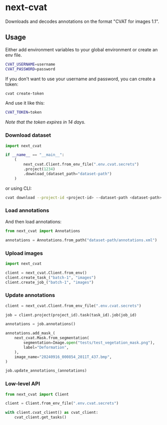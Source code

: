 # next-cvat

Downloads and decodes annotations on the format "CVAT for images 1.1".

## Usage

Either add environment variables to your global environment or create an env file.

```bash
CVAT_USERNAME=username
CVAT_PASSWORD=password
```

If you don't want to use your username and password, you can create a token:

```bash
cvat create-token
```

And use it like this:

```bash
CVAT_TOKEN=token
```

_Note that the token expires in 14 days._

### Download dataset

```python
import next_cvat

if __name__ == "__main__":
    (
        next_cvat.Client.from_env_file(".env.cvat.secrets")
        .project(1234)
        .download_(dataset_path="dataset-path")
    )
```

or using CLI:

```bash
cvat download --project-id <project-id> --dataset-path <dataset-path>
```

### Load annotations

And then load annotations:

```python
from next_cvat import Annotations

annotations = Annotations.from_path("dataset-path/annotations.xml")
```

### Upload images

```python
import next_cvat

client = next_cvat.Client.from_env()
client.create_task_("batch-1", "images")
client.create_job_("batch-1", "images")
```

### Update annotations

```python
client = next_cvat.Client.from_env_file(".env.cvat.secrets")

job = client.project(project_id).task(task_id).job(job_id)

annotations = job.annotations()

annotations.add_mask_(
    next_cvat.Mask.from_segmentation(
        segmentation=Image.open("tests/test_vegetation_mask.png"),
        label="Deformation",
    ),
    image_name="20240916_000854_2011T_437.bmp",
)

job.update_annotations_(annotations)
```

### Low-level API

```python
from next_cvat import Client

client = Client.from_env_file(".env.cvat.secrets")

with client.cvat_client() as cvat_client:
    cvat_client.get_tasks()
```
